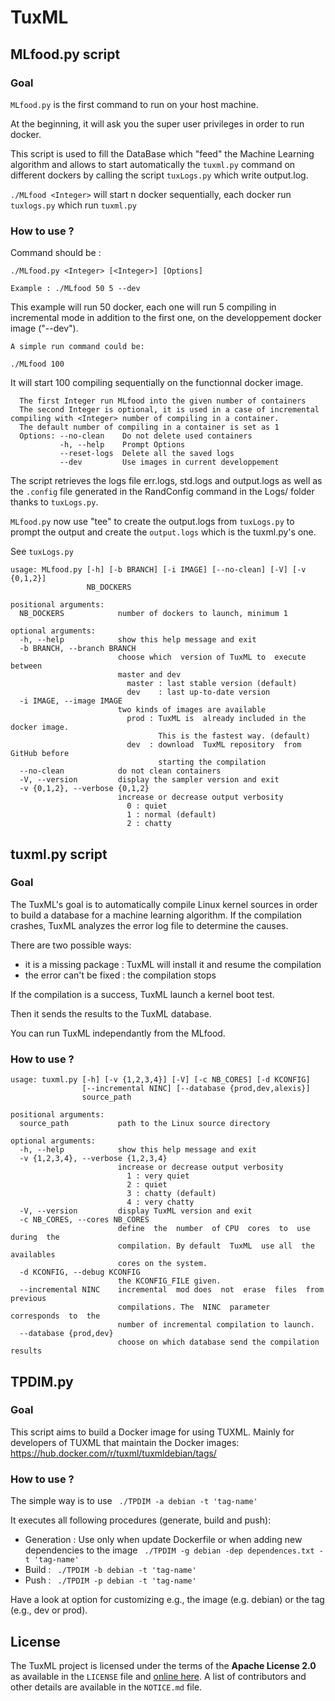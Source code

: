 # TuxML
## MLfood.py script
### Goal

`MLfood.py` is the first command to run on your host machine.

At the beginning, it will ask you the super user privileges in order to run docker.

This script is used to fill the DataBase which "feed" the Machine Learning algorithm and allows to start automatically the `tuxml.py` command on different dockers by calling the script `tuxLogs.py` which write output.log.

`./MLfood <Integer>` will start n docker sequentially, each docker run `tuxlogs.py` which run `tuxml.py`

### How to use ?

Command should be :

    ./MLfood.py <Integer> [<Integer>] [Options]

    Example : ./MLfood 50 5 --dev

This example will run 50 docker, each one will run 5 compiling in incremental mode in addition to the first one, on the developpement docker image ("--dev").

```
A simple run command could be:

./MLfood 100

```

It will start 100 compiling sequentially on the functionnal docker image.

```
  The first Integer run MLfood into the given number of containers
  The second Integer is optional, it is used in a case of incremental compiling with <Integer> number of compiling in a container.
  The default number of compiling in a container is set as 1
  Options: --no-clean    Do not delete used containers
           -h, --help    Prompt Options
           --reset-logs  Delete all the saved logs
           --dev         Use images in current developpement
```

The script retrieves the logs file err.logs, std.logs and output.logs as well as the `.config` file generated in the RandConfig command in the Logs/ folder thanks to `tuxLogs.py`.

`MLfood.py` now use "tee" to create the output.logs from `tuxLogs.py` to prompt the output and create the `output.logs` which is the tuxml.py's one.

See `tuxLogs.py`

```
usage: MLfood.py [-h] [-b BRANCH] [-i IMAGE] [--no-clean] [-V] [-v {0,1,2}]
                 NB_DOCKERS

positional arguments:
  NB_DOCKERS            number of dockers to launch, minimum 1

optional arguments:
  -h, --help            show this help message and exit
  -b BRANCH, --branch BRANCH
                        choose which  version of TuxML to  execute between
                        master and dev
                          master : last stable version (default)
                          dev    : last up-to-date version
  -i IMAGE, --image IMAGE
                        two kinds of images are available
                          prod : TuxML is  already included in the docker image.
                                 This is the fastest way. (default)
                          dev  : download  TuxML repository  from  GitHub before
                                 starting the compilation
  --no-clean            do not clean containers
  -V, --version         display the sampler version and exit
  -v {0,1,2}, --verbose {0,1,2}
                        increase or decrease output verbosity
                          0 : quiet
                          1 : normal (default)
                          2 : chatty
```

## tuxml.py script
### Goal
The TuxML's goal is to automatically compile Linux kernel sources in order to build
a database for a machine learning algorithm. If the compilation crashes, TuxML analyzes the error log file to determine the causes.

There are two possible ways:  

* it is a missing  package : TuxML will install it and  resume the compilation
* the error can't be fixed : the compilation stops

If the compilation is a success, TuxML launch a kernel boot test.

Then it sends the results to the TuxML database.

You can run TuxML independantly from the MLfood.

### How to use ?
```
usage: tuxml.py [-h] [-v {1,2,3,4}] [-V] [-c NB_CORES] [-d KCONFIG]
                [--incremental NINC] [--database {prod,dev,alexis}]
                source_path

positional arguments:
  source_path           path to the Linux source directory

optional arguments:
  -h, --help            show this help message and exit
  -v {1,2,3,4}, --verbose {1,2,3,4}
                        increase or decrease output verbosity
                          1 : very quiet
                          2 : quiet
                          3 : chatty (default)
                          4 : very chatty
  -V, --version         display TuxML version and exit
  -c NB_CORES, --cores NB_CORES
                        define  the  number  of CPU  cores  to  use  during  the
                        compilation. By default  TuxML  use all  the  availables
                        cores on the system.
  -d KCONFIG, --debug KCONFIG
                        the KCONFIG_FILE given.
  --incremental NINC    incremental  mod does  not  erase  files  from  previous
                        compilations. The  NINC  parameter  corresponds  to  the
                        number of incremental compilation to launch.
  --database {prod,dev}
                        choose on which database send the compilation results
```

## TPDIM.py

### Goal
This script aims to build a Docker image for using TUXML.
Mainly for developers of TUXML that maintain the Docker images: https://hub.docker.com/r/tuxml/tuxmldebian/tags/  

### How to use ?

The simple way is to use
``` ./TPDIM -a debian -t 'tag-name'```

It executes all following procedures (generate, build and push):
 * Generation : Use only when update Dockerfile or when adding new dependencies to the image ``` ./TPDIM -g debian -dep dependences.txt -t 'tag-name'```
 * Build : ``` ./TPDIM -b debian -t 'tag-name'```
 * Push : ``` ./TPDIM -p debian -t 'tag-name'```

Have a look at option for customizing e.g., the image (e.g. debian) or the tag (e.g., dev or prod).

## License
The TuxML project is licensed under the terms of the **Apache License 2.0** as available in the `LICENSE` file and [online here](http://www.apache.org/licenses/LICENSE-2.0.txt). A list of contributors and other details are available in the `NOTICE.md` file.
